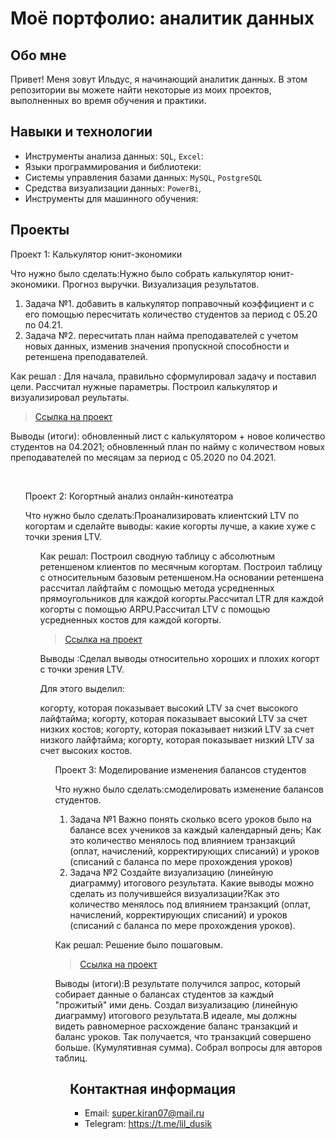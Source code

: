 # Моё портфолио: аналитик данных

## Обо мне 

Привет! Меня зовут Ильдус, я начинающий аналитик данных. 
В этом репозитории вы можете найти некоторые из моих проектов, выполненных во время обучения и практики.
<br>

## Навыки и технологии
- Инструменты анализа данных: ``SQL``, ``Excel``: 
- Языки программирования и библиотеки:  
- Системы управления базами данных: ``MySQL``, ``PostgreSQL``
- Средства визуализации данных: ``PowerBi``, 
- Инструменты для машинного обучения: 



## Проекты
<p> Проект 1: Калькулятор юнит-экономики</p>
<p>Что нужно было сделать:Нужно было собрать калькулятор юнит-экономики. Прогноз выручки. Визуализация результатов.<p>
<ol>
  <li>Задача №1. добавить в калькулятор поправочный коэффициент и с его помощью пересчитать количество студентов за период с 05.20 по 04.21.</li>
  <li>Задача №2. пересчитать план найма преподавателей с учетом новых данных, изменив значения пропускной способности и ретеншена преподавателей.</li>
</ol>

<p>Как решал : Для начала, правильно сформулировал задачу и поставил цели. Рассчитал нужные параметры. Построил калькулятор и визуализировал реультаты. <p>


> <a href="Сборка калькулятора юнит-экономики .xlsx">Ссылка на проект</a>
  

<p>Выводы (итоги): обновленный лист с калькулятором + новое количество студентов на 04.2021;  обновленный план по найму с количеством новых преподавателей по месяцам за период с 05.2020 по 04.2021.<p>
<ol>


<br> 
<p> Проект 2: Когортный анализ онлайн-кинотеатра </p>
<p>Что нужно было сделать:Проанализировать клиентский LTV по когортам и сделайте выводы: какие когорты лучше, а какие хуже с точки зрения LTV.<p>
<ol>

<p>Как решал: Построил сводную таблицу с абсолютным ретеншеном клиентов по месячным когортам.
Построил таблицу с относительным базовым ретеншеном.На основании ретеншена рассчитал лайфтайм с помощью метода усредненных прямоугольников для каждой когорты.Рассчитал LTR для каждой когорты с помощью ARPU.Рассчитал LTV с помощью усредненных костов для каждой когорты.<p>
  
> <a href="ДЗ_Когортный анализ_Киранов Ильдус.xlsx">Ссылка на проект</a>

  <p>Выводы :Сделал выводы относительно хороших и плохих когорт с точки зрения LTV.

Для этого выделил:

 когорту, которая показывает высокий LTV за счет высокого лайфтайма;
 когорту, которая показывает высокий LTV за счет низких костов;
 когорту, которая показывает низкий LTV за счет низкого лайфтайма;
 когорту, которая показывает низкий LTV за счет высоких костов.<p>
<ol>
  


<p>Проект 3: Моделирование изменения балансов студентов</p> 
<p>Что нужно было сделать:смоделировать изменение балансов студентов.<p>
<ol>
  <li>Задача №1 Важно понять сколько всего уроков было на балансе всех учеников за каждый календарный день; Как это количество менялось под влиянием транзакций (оплат, начислений, корректирующих списаний) и уроков (списаний с баланса по мере прохождения уроков) </li>
  <li>Задача №2 Создайте визуализацию (линейную диаграмму) итогового результата. Какие выводы можно сделать из получившейся визуализации?Как это количество менялось под влиянием транзакций (оплат, начислений, корректирующих списаний) и уроков (списаний с баланса по мере прохождения уроков).</li>
</ol>

<p>Как решал: Решение было пошаговым.<p>

> <a href="https://github.com/Skyproportfolio/data-analytics-5month/blob/main/Проект%205.xlsx">Ссылка на проект</a>
 
 <p>Выводы (итоги):В результате получился запрос, который собирает данные о балансах студентов за каждый "прожитый" ими день. Создал визуализацию (линейную диаграмму) итогового результата.В идеале, мы должны видеть равномерное расхождение баланс транзакций и баланс уроков. Так получается, что транзакций совершено больше. (Кумулятивная сумма). Собрал вопросы для авторов таблиц. <p>
<ol>
  

## Контактная информация
- Email: super.kiran07@mail.ru
- Telegram: https://t.me/lil_dusik
